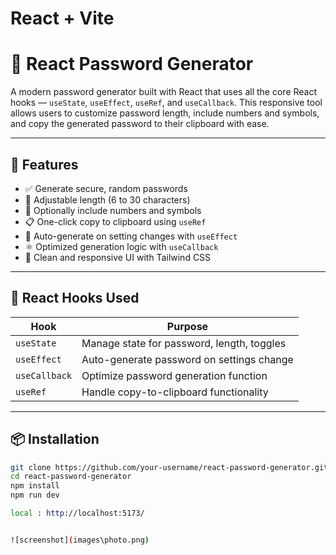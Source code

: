 # React + Vite

# 🔐 React Password Generator

A modern password generator built with React that uses all the core React hooks — `useState`, `useEffect`, `useRef`, and `useCallback`. This responsive tool allows users to customize password length, include numbers and symbols, and copy the generated password to their clipboard with ease.



---

## 🚀 Features

- ✅ Generate secure, random passwords
- 🔢 Adjustable length (6 to 30 characters)
- 🔣 Optionally include numbers and symbols
- 📋 One-click copy to clipboard using `useRef`
- 🔄 Auto-generate on setting changes with `useEffect`
- ⚛️ Optimized generation logic with `useCallback`
- 🎨 Clean and responsive UI with Tailwind CSS

---

## 🧠 React Hooks Used

| Hook         | Purpose |
|--------------|---------|
| `useState`   | Manage state for password, length, toggles |
| `useEffect`  | Auto-generate password on settings change |
| `useCallback`| Optimize password generation function |
| `useRef`     | Handle copy-to-clipboard functionality |

---

## 📦 Installation

```bash
git clone https://github.com/your-username/react-password-generator.git
cd react-password-generator
npm install
npm run dev

local : http://localhost:5173/


![screenshot](images\photo.png) 
